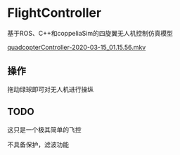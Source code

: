 # FlightController

基于ROS、C++和coppeliaSim的四旋翼无人机控制仿真模型

 [quadcopterController-2020-03-15_01.15.56.mkv](./videos/quadcopterController-2020-03-15_01.15.56.mkv) 



## 操作

拖动绿球即可对无人机进行操纵



## TODO

这只是一个极其简单的飞控

不具备保护，滤波功能
